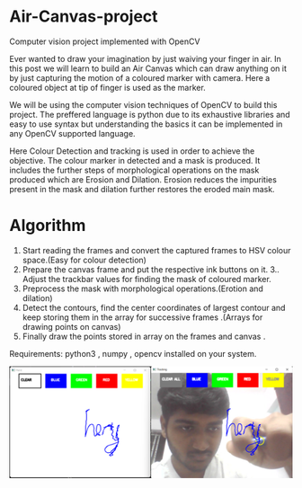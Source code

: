 # Air-Canvas-project
Computer vision project implemented with OpenCV

Ever wanted to draw your imagination by just waiving your finger in air. In this post we will learn to build an Air Canvas which can draw anything on it by just capturing the motion of a coloured marker with camera. Here a coloured object at tip of finger is used as the marker.

We will be using the computer vision techniques of OpenCV to build this project. The preffered language is python due to its exhaustive libraries and easy to use syntax but understanding the basics it can be implemented in any OpenCV supported language.

Here Colour Detection and tracking is used in order to achieve the objective. The colour marker in detected and a mask is produced. It includes the further steps of morphological operations on the mask produced which are Erosion and Dilation. Erosion reduces the impurities present in the mask and dilation further restores the eroded main mask.

# Algorithm

1. Start reading the frames and convert the captured frames to HSV colour space.(Easy for colour detection)
2. Prepare the canvas frame and put the respective ink buttons on it.
3.. Adjust the trackbar values for finding the mask of coloured marker.
4. Preprocess the mask with morphological operations.(Erotion and dilation)
5. Detect the contours, find the center coordinates of largest contour and keep storing them in the array for successive frames .(Arrays for drawing points on canvas)
6. Finally draw the points stored in array on the frames and canvas .

Requirements: python3 , numpy , opencv installed on your system.

<img src="https://github.com/manish-ds-msrit/Air-Canvas/blob/main/Screenshots-Project%20Results/Screenshot%202008.png">
